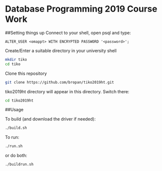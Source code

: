 # Database Programming 2019 Course Work 

##Setting things up
Connect to your shell, open psql and type:

```psql
ALTER_USER <omappt> WITH ENCRYPTED PASSWORD '<password>';
```

Create/Enter a suitable directory in your university shell

```bash
mkdir tiko
cd tiko
```

Clone this repository

```bash
git clone https://github.com/bropan/tiko2019ht.git
```

tiko2019ht directory will appear in this directory.
Switch there:

```bash
cd tiko2019ht
```

##Usage

To build (and download the driver if needed):

```bash
./build.sh
```

To run:

```bash
./run.sh
```

or do both:

```bash
./buildrun.sh
```

